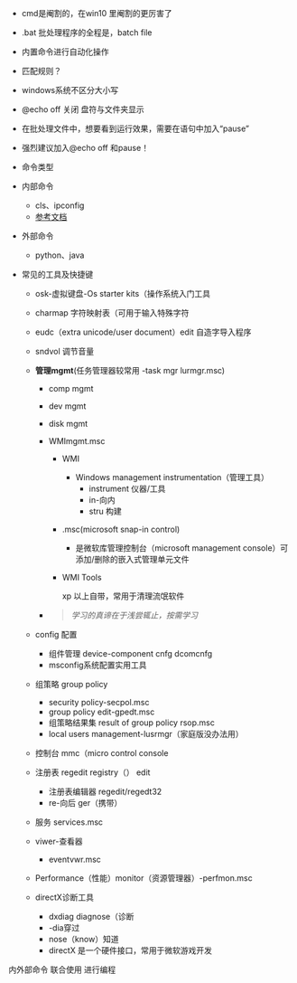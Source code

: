 - cmd是阉割的，在win10 里阉割的更厉害了

- .bat 批处理程序的全程是，batch file

- 内置命令进行自动化操作

- 匹配规则？



- windows系统不区分大小写
- @echo off 关闭 盘符与文件夹显示

- 在批处理文件中，想要看到运行效果，需要在语句中加入“pause”
- 强烈建议加入@echo off 和pause！



-  命令类型
  - 内部命令
    - cls、ipconfig
    - [参考文档](https://blog.csdn.net/weixin_34205826/article/details/93521225)
  - 外部命令
    - python、java
- 常见的工具及快捷键
  - osk-虚拟键盘-Os starter kits（操作系统入门工具
  
  - charmap 字符映射表（可用于输入特殊字符
  
  - eudc（extra unicode/user document）edit 自造字导入程序
  
  - sndvol 调节音量
  
  - **管理mgmt**(任务管理器较常用 -task mgr  lurmgr.msc)
    
    - comp mgmt
    
    - dev mgmt
    
    - disk mgmt
    
    - WMImgmt.msc 
      - WMI
        
        - Windows management instrumentation（管理工具）
          - instrument 仪器/工具
          - in-向内
          - stru 构建
        
      - .msc(microsoft snap-in control)
        
        - 是微软库管理控制台（microsoft management console）可添加/删除的嵌入式管理单元文件
        
      - WMI Tools
      
        xp 以上自带，常用于清理流氓软件
      
    - > *学习的真谛在于浅尝辄止，按需学习*
    
  - config 配置
  
    - 组件管理 device-component cnfg dcomcnfg
    - msconfig系统配置实用工具
  
  - 组策略 group policy
  
    - security policy-secpol.msc
    - group policy edit-gpedt.msc
    - 组策略结果集 result of group policy rsop.msc
    - local users management-lusrmgr（家庭版没办法用）
  
  - 控制台 mmc（micro control console
  
  - 注册表 regedit registry（） edit
  
    - 注册表编辑器 regedit/regedt32
    - re-向后 ger（携带）
  
  - 服务 services.msc
  
  - viwer-查看器
  
    - eventvwr.msc
  
  - Performance（性能）monitor（资源管理器）-perfmon.msc
  
  - directX诊断工具
  
    - dxdiag diagnose（诊断
    - -dia穿过 
    - nose（know）知道
    - directX 是一个硬件接口，常用于微软游戏开发


内外部命令 联合使用 进行编程

